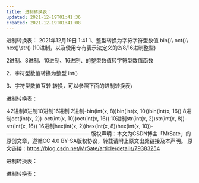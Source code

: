 ```yaml
---
title: 进制转换表：
updated: 2021-12-19T01:41:36
created: 2021-12-19T01:41:08
---
```


进制转换表：
2021年12月19日
1:41
1、整型转换为字符字符型数值
bin()\\ oct()\\ hex()\str() (10进制，以及使用专有表示法定义的2/8/16进制整型)

2进制、8进制、10进制、16进制、的整型数值转字符型数值函数

2、字符型数值转换为整型
int()

3、字符型数值互转
转换，可以参照下面的进制转换表\\

进制转换表：

↓2进制8进制10进制16进制
2进制-bin(int(x, 8))bin(int(x, 10))bin(int(x, 16))
8进制oct(int(x, 2))-oct(int(x, 10))oct(int(x, 16))
10进制str(int(x, 2))str(int(x, 8))-str(int(x, 16))
16进制hex(int(x, 2))hex(int(x, 8))hex(int(x, 10))-
————————————————
版权声明：本文为CSDN博主「MrSate」的原创文章，遵循CC 4.0 BY-SA版权协议，转载请附上原文出处链接及本声明。
原文链接：https://blog.csdn.net/MrSate/article/details/79383254

进制转换表：

进制转换表：


